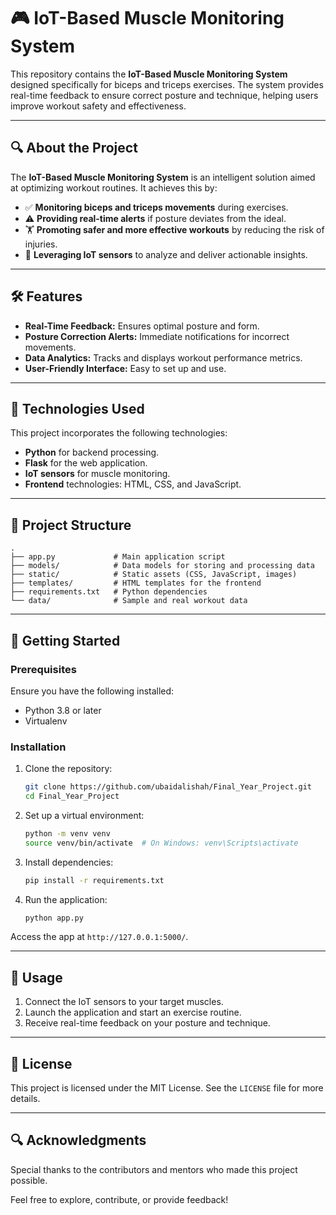 # 🎮 IoT-Based Muscle Monitoring System

This repository contains the **IoT-Based Muscle Monitoring System** designed specifically for biceps and triceps exercises. The system provides real-time feedback to ensure correct posture and technique, helping users improve workout safety and effectiveness.

---

## 🔍 About the Project

The **IoT-Based Muscle Monitoring System** is an intelligent solution aimed at optimizing workout routines. It achieves this by:

- ✅ **Monitoring biceps and triceps movements** during exercises.
- ⚠️ **Providing real-time alerts** if posture deviates from the ideal.
- 🏋️ **Promoting safer and more effective workouts** by reducing the risk of injuries.
- 🔧 **Leveraging IoT sensors** to analyze and deliver actionable insights.

---

## 🛠️ Features

- **Real-Time Feedback:** Ensures optimal posture and form.
- **Posture Correction Alerts:** Immediate notifications for incorrect movements.
- **Data Analytics:** Tracks and displays workout performance metrics.
- **User-Friendly Interface:** Easy to set up and use.

---

## 🔧 Technologies Used

This project incorporates the following technologies:

- **Python** for backend processing.
- **Flask** for the web application.
- **IoT sensors** for muscle monitoring.
- **Frontend** technologies: HTML, CSS, and JavaScript.

---

## 📒 Project Structure

```plaintext
.
├── app.py             # Main application script
├── models/            # Data models for storing and processing data
├── static/            # Static assets (CSS, JavaScript, images)
├── templates/         # HTML templates for the frontend
├── requirements.txt   # Python dependencies
└── data/              # Sample and real workout data
```

---

## 🚀 Getting Started

### Prerequisites

Ensure you have the following installed:

- Python 3.8 or later
- Virtualenv

### Installation

1. Clone the repository:
   ```bash
   git clone https://github.com/ubaidalishah/Final_Year_Project.git
   cd Final_Year_Project
   ```

2. Set up a virtual environment:
   ```bash
   python -m venv venv
   source venv/bin/activate  # On Windows: venv\Scripts\activate
   ```

3. Install dependencies:
   ```bash
   pip install -r requirements.txt
   ```

4. Run the application:
   ```bash
   python app.py
   ```

Access the app at `http://127.0.0.1:5000/`.

---

## 🔧 Usage

1. Connect the IoT sensors to your target muscles.
2. Launch the application and start an exercise routine.
3. Receive real-time feedback on your posture and technique.

---



## 📢 License

This project is licensed under the MIT License. See the `LICENSE` file for more details.

---

## 🔍 Acknowledgments

Special thanks to the contributors and mentors who made this project possible.

Feel free to explore, contribute, or provide feedback!
